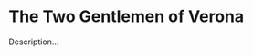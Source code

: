 <!-- ======================================================================
--- Search engine
title:          The Two Gentlemen of Verona
keywords:       two, gentleman, Verona, comedy
description:    The Two Gentlemen of Verona by William Shakespeare.
--- Menu system
order:          160
text:           The Two Gentlemen of Verona
hidden:         false
umbel:          false
--- Page properties
id:             
document:       
layout:         layout-2-left
$-left:         play-list
======================================================================= -->

# The Two Gentlemen of Verona

Description...
